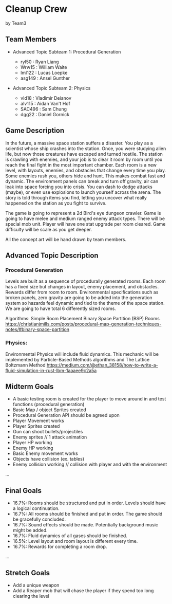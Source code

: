 # Cleanup Crew

by Team3

## Team Members
* Advanced Topic Subteam 1: Procedural Generation 
	 * ryl50 : Ryan Liang
     * Wrw15 : William Waite
  	 * lml122 : Lucas Loepke
     * asg149 : Ansel Gunther
   

* Advanced Topic Subteam 2: Physics
	* vld18 : Vladimir Deianov
	* alv115 : Aidan Van't Hof
	* SAC496 : Sam Chung
	* dgg22 : Daniel Gornick
	

## Game Description

In the future, a massive space station suffers a disaster. You play as a scientist whose ship crashes into the station. Once, you were studying alien life, but now those creatures have escaped and turned hostile. The station is crawling with enemies, and your job is to clear it room by room until you reach the final fight in the most important chamber. Each room is a new level, with layouts, enemies, and obstacles that change every time you play. Some enemies rush you, others hide and hunt. This makes combat fast and dynamic. The environment panels can break and turn off gravity, air can leak into space forcing you into crisis. You can dash to dodge attacks (maybe), or even use explosions to launch yourself across the arena. The story is told through items you find, letting you uncover what really happened on the station as you fight to survive.

The game is going to represent a 2d Bird's eye dungeon crawler. Game is going to have melee and medium ranged enemy attack types. There will be special mob unit. Player will have one stat upgrade per room cleared. Game difficulty will be scale as you get deeper.

All the concept art will be hand drawn by team members. 


## Advanced Topic Description

### Procedural Generation

Levels are built as a sequence of procedurally generated rooms. Each room has a fixed size but changes in layout, enemy placement, and obstacles. Rewards differ from room to room. Environmental specifications such as broken panels, zero gravity are going to be added into the generation system so hazards feel dynamic and tied to the theme of the space station.
We are going to have total 6 differently sized rooms.

Algorithms:
Simple Room Placement 
Binary Space Partition (BSP) Rooms
https://christianjmills.com/posts/procedural-map-generation-techniques-notes/#binary-space-partition
### Physics: 


 Environmental Physics will include fluid dynamics. This mechanic will be implemented by Particle-Based Methods algorithms and
The Lattice Boltzmann Method
https://medium.com/@ethan_38158/how-to-write-a-fluid-simulation-in-rust-lbm-1aaaee9c2a5a

## Midterm Goals
* A basic testing room is created for the player to move around in and test functions  (procedural generation)
* Basic Map / object Sprites created
* Procedural Generation API should be agreed upon
* Player Movement works
* Player Sprites created
* Gun can shoot bullets/projectiles
* Enemy sprites // 1 attack animation
* Player HP working
* Enemy HP working
* Basic Enemy movement works
* Objects have collision (ex. tables)
* Enemy collision working // collision with player and with the environment


...

## Final Goals

* 16.7%: Rooms should be structured and put in order. Levels should have a logical continuation.
* 16.7%: All rooms should be finished and put in order. The game should be gracefully concluded.
* 16.7%: Sound effects should be made. Potentially background music might be added.
* 16.7%: Fluid dynamics of all gases should be finished.
* 16.5%: Level layout and room layout is different every time.
* 16.7%: Rewards for completing a room drop.

...

## Stretch Goals

* Add a unique weapon
* Add a Reaper mob that will chase the player if they spend too long clearing the level

